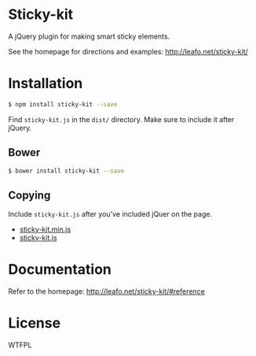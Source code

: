 # Sticky-kit

A jQuery plugin for making smart sticky elements.

See the homepage for directions and examples: <http://leafo.net/sticky-kit/>

# Installation

```bash
$ npm install sticky-kit --save
```

Find `sticky-kit.js` in the `dist/` directory. Make sure to include it after
jQuery.

## Bower

```bash
$ bower install sticky-kit --save
```

## Copying

Include `sticky-kit.js` after you've included jQuer on the page.

* [sticky-kit.min.js](https://raw.githubusercontent.com/leafo/sticky-kit/master/sticky-kit.min.js)
* [sticky-kit.js](https://raw.githubusercontent.com/leafo/sticky-kit/master/sticky-kit.js)

# Documentation 

Refer to the homepage: http://leafo.net/sticky-kit/#reference

# License

WTFPL
